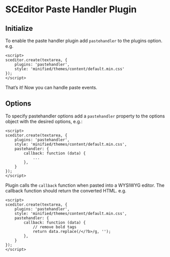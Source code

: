 # SCEditor Paste Handler Plugin

## Initialize

To enable the paste handler plugin add `pastehandler` to the plugins option. e.g.

```
<script>
sceditor.create(textarea, {
	plugins: 'pastehandler',
    style: 'minified/themes/content/default.min.css'
});
</script>
```

That’s it! Now you can handle paste events.

## Options

To specify pastehandler options add a `pastehandler` property to the options object with the desired options, e.g.:

```
<script>
sceditor.create(textarea, {
	plugins: 'pastehandler',
    style: 'minified/themes/content/default.min.css',
    pastehandler: {
        callback: function (data) {
            ...
        },
    }
});
</script>
```

Plugin calls the `callback` function when pasted into a WYSIWYG editor. The callback function should return the converted HTML. e.g.

```
<script>
sceditor.create(textarea, {
	plugins: 'pastehandler',
    style: 'minified/themes/content/default.min.css',
    pastehandler: {
        callback: function (data) {
            // remove bold tags
            return data.replace(/</?b>/g, '');
        },
    }
});
</script>
```
